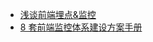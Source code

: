 
* [浅谈前端埋点&监控](https://mp.weixin.qq.com/s/7obPxiu5I-xKd3ehzzaUNQ)
* [8 套前端监控体系建设方案手册](https://mp.weixin.qq.com/s/7obPxiu5I-xKd3ehzzaUNQ)